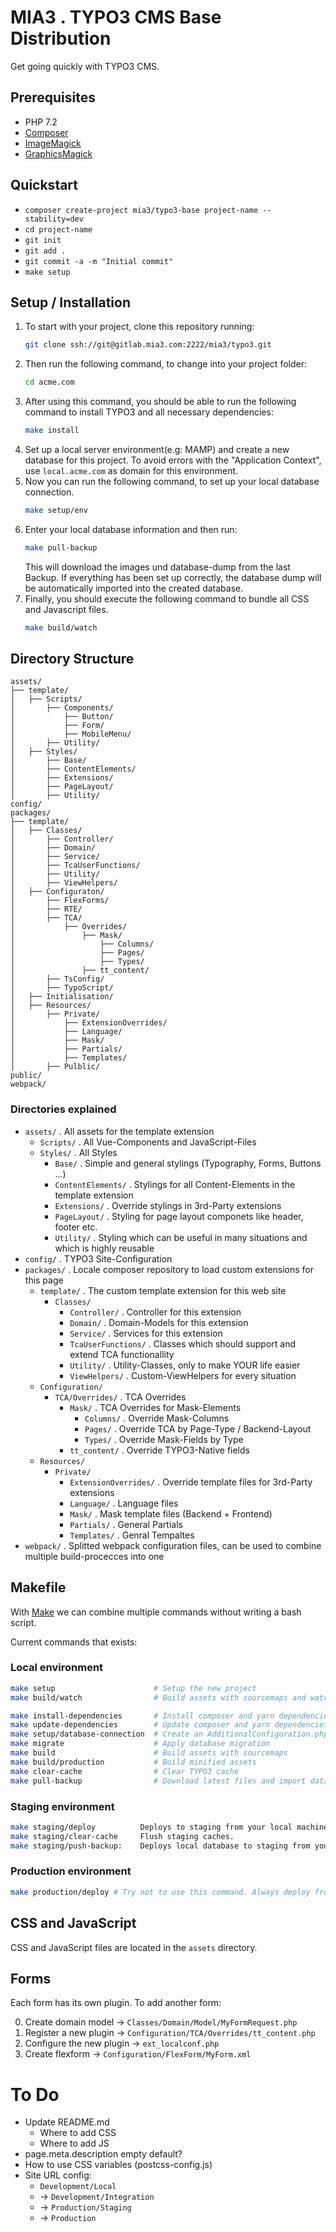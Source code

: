 # MIA3 . TYPO3 CMS Base Distribution

Get going quickly with TYPO3 CMS.


## Prerequisites

* PHP 7.2
* [Composer](https://getcomposer.org/download/)
* [ImageMagick](https://imagemagick.org/script/download.php)
* [GraphicsMagick](http://www.graphicsmagick.org/download.html)


## Quickstart

* `composer create-project mia3/typo3-base project-name --stability=dev`
* `cd project-name`
* `git init`
* `git add .`
* `git commit -a -m "Initial commit"`
* `make setup`


## Setup / Installation

1. To start with your project, clone this repository running:
    ```bash
    git clone ssh://git@gitlab.mia3.com:2222/mia3/typo3.git
    ```
2. Then run the following command, to change into your project folder:
    ```bash
    cd acme.com
    ```
3. After using this command, you should be able to run the following command to install TYPO3 and all necessary dependencies:
    ```bash
    make install
    ```
4. Set up a local server environment(e.g: MAMP) and create a new database for this project. To avoid errors with the "Application Context", use `local.acme.com` as domain for this environment.
5. Now you can run the following command, to set up your local database connection.
    ```bash
    make setup/env
    ```
6. Enter your local database information and then run:
    ```bash
    make pull-backup
    ```
    This will download the images und database-dump from the last Backup.
    If everything has been set up correctly, the database dump will be automatically imported into the created database.
7. Finally, you should execute the following command to bundle all CSS and Javascript files.
    ```bash
    make build/watch
    ```

## Directory Structure

```
assets/
├── template/
│   ├── Scripts/
│       ├── Components/
│           ├── Button/
│           ├── Form/
│           ├── MobileMenu/
│       ├── Utility/
│   ├── Styles/
│       ├── Base/
│       ├── ContentElements/
│       ├── Extensions/
│       ├── PageLayout/
│       ├── Utility/
config/
packages/
├── template/
│   ├── Classes/
│       ├── Controller/
│       ├── Domain/
│       ├── Service/
│       ├── TcaUserFunctions/
│       ├── Utility/
│       ├── ViewHelpers/
│   ├── Configuraton/
│       ├── FlexForms/
│       ├── RTE/
│       ├── TCA/
│           ├── Overrides/
│               ├── Mask/
│                   ├── Columns/
│                   ├── Pages/
│                   ├── Types/
│               ├── tt_content/
│       ├── TsConfig/
│       ├── TypoScript/
│   ├── Initialisation/
│   ├── Resources/
│       ├── Private/
│           ├── ExtensionOverrides/
│           ├── Language/
│           ├── Mask/
│           ├── Partials/
│           ├── Templates/
│       ├── Pulblic/
public/
webpack/
```
### Directories explained

- `assets/` . All assets for the template extension
  - `Scripts/` . All Vue-Components and JavaScript-Files
  - `Styles/` . All Styles
    - `Base/` . Simple and general stylings (Typography, Forms, Buttons ...)
    - `ContentElements/` . Stylings for all Content-Elements in the template extension
    - `Extensions/` . Override stylings in 3rd-Party extensions
    - `PageLayout/` . Styling for page layout componets like header, footer etc.
    - `Utility/` . Styling which can be useful in many situations and which is highly reusable
- `config/` . TYPO3 Site-Configuration
- `packages/` . Locale composer repository to load custom extensions for this page
  - `template/` . The custom template extension for this web site
    - `Classes/`
      - `Controller/` . Controller for this extension
      - `Domain/` . Domain-Models for this extension
      - `Service/` . Services for this extension
      - `TcaUserFunctions/` . Classes which should support and extend TCA functionallity
      - `Utility/` . Utility-Classes, only to make YOUR life easier
      - `ViewHelpers/` . Custom-ViewHelpers for every situation
  - `Configuration/`
    - `TCA/Overrides/` . TCA Overrides
      - `Mask/` . TCA Overrides for Mask-Elements
        - `Columns/` . Override Mask-Columns
        - `Pages/` . Override TCA by Page-Type / Backend-Layout
        - `Types/` . Override Mask-Fields by Type
      - `tt_content/` . Override TYPO3-Native fields
  - `Resources/`
    - `Private/`
      - `ExtensionOverrides/` . Override template files for 3rd-Party extensions
      - `Language/` . Language files
      - `Mask/` . Mask template files (Backend + Frontend)
      - `Partials/` . General Partials
      - `Templates/` . Genral Tempaltes
- `webpack/` . Splitted webpack configuration files, can be used to combine multiple build-procecces into one

## Makefile

With [Make](https://www.gnu.org/software/make/) we can combine multiple commands without writing a bash script.

Current commands that exists:

### Local environment

```bash
make setup                      # Setup the new project
make build/watch                # Build assets with sourcemaps and watch for changes

make install-dependencies       # Install composer and yarn dependencies
make update-dependencies        # Update composer and yarn dependencies
make setup/database-connection  # Create an AdditionalConfiguration.php
make migrate                    # Apply database migration
make build                      # Build assets with sourcemaps
make build/production           # Build minified assets
make clear-cache                # Clear TYPO3 cache
make pull-backup                # Download latest files and import database dump from operations.mia3.com
```


### Staging environment

```bash
make staging/deploy          Deploys to staging from your local machine. Updates database schema and flushes caches.
make staging/clear-cache     Flush staging caches.
make staging/push-backup:    Deploys local database to staging from your machine.
```


### Production environment

```bash
make production/deploy # Try not to use this command. Always deploy from GitLab to the production environment.
```


## CSS and JavaScript

CSS and JavaScript files are located in the `assets` directory.


## Forms

Each form has its own plugin. To add another form:

0. Create domain model -> `Classes/Domain/Model/MyFormRequest.php`
0. Register a new plugin -> `Configuration/TCA/Overrides/tt_content.php`
0. Configure the new plugin -> `ext_localconf.php`
0. Create flexform -> `Configuration/FlexForm/MyForm.xml`


# To Do

* Update README.md
  * Where to add CSS
  * Where to add JS
* page.meta.description empty default?
* How to use CSS variables (postcss-config.js)
* Site URL config:
  * `Development/Local`
  * -> `Development/Integration`
  * -> `Production/Staging`
  * -> `Production`
